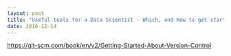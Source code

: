 ```yaml
---
layout: post
title: "Useful tools for a Data Scientist - Which, and How to get startet?"
date: 2016-12-14
---
```




https://git-scm.com/book/en/v2/Getting-Started-About-Version-Control
